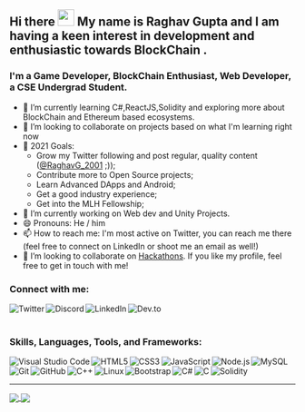 ## Hi there <img src="https://github.com/TheDudeThatCode/TheDudeThatCode/blob/master/Assets/Hi.gif" width="29px"> My name is Raghav Gupta and I am having a keen interest in development and enthusiastic towards BlockChain . 

### I'm a Game Developer, BlockChain Enthusiast, Web Developer, a CSE Undergrad Student.

- 🌱 I’m currently learning C#,ReactJS,Solidity and exploring more about BlockChain and Ethereum based ecosystems.
- 👯 I’m looking to collaborate on projects based on what I'm learning right now
- 🥅 2021 Goals: 
  - Grow my Twitter following and post regular, quality content ([@RaghavG_2001][twitter] ;));
  - Contribute more to Open Source projects;
  - Learn Advanced DApps and Android; 
  - Get a good industry experience; 
  - Get into the MLH Fellowship;
- 🔭 I’m currently working on Web dev and Unity Projects.
- 😄 Pronouns: He / him
- 📫 How to reach me: I'm most active on Twitter, you can reach me there (feel free to connect on LinkedIn or shoot me an email as well!)
- 👯 I’m looking to collaborate on [Hackathons](https://devpost.com/hackathons). If you like my profile, feel free to get in touch with me!

### Connect with me:
[<img align="left" alt="Twitter" src="https://img.shields.io/twitter/follow/sk4rn?color=blue&label=%40sk4rn&logo=twitter&style=for-the-badge"/>][twitter]

[<img align="left" alt="Discord" src="https://img.shields.io/discord/384024830988648450?color=blue&label=Discord&logo=discord&style=for-the-badge"/>][discord]
[<img align="left" alt="LinkedIn" src="https://img.shields.io/badge/LinkedIn-0077B5?style=for-the-badge&logo=linkedin&logoColor=white"/>][linkedin]
[<img align="left" alt="Dev.to" src="https://img.shields.io/badge/dev.to-0A0A0A?style=for-the-badge&logo=dev.to&logoColor=white"/>][dev.to]
<br />
<br />

### Skills, Languages, Tools, and Frameworks:

<img align="left" alt="Visual Studio Code" src="https://icongr.am/material/microsoft-visual-studio-code.svg" />
<img align="left" alt="HTML5" src="https://icongr.am/devicon/html5-original-wordmark.svg" />
<img align="left" alt="CSS3" src="https://icongr.am/devicon/css3-original-wordmark.svg" />
<img align="left" alt="JavaScript" src="https://icongr.am/devicon/javascript-original.svg" />
<img align="left" alt="Node.js" src="https://icongr.am/devicon/nodejs-original.svg" />
<img align="left" alt="MySQL" src="https://icongr.am/devicon/mysql-original-wordmark.svg" />
<img align="left" alt="Git" src="https://icongr.am/devicon/git-original-wordmark.svg"/>
<img align="left" alt="GitHub" src="https://icongr.am/devicon/github-original-wordmark.svg" />
<img align="left" alt="C++" src="https://icongr.am/devicon/cplusplus-original.svg?size=40&color=currentColor" />
<img align="left" alt="Linux" src="https://icongr.am/devicon/ubuntu-plain-wordmark.svg" />
<img align="left" alt="Bootstrap" src="https://icongr.am/devicon/bootstrap-plain-wordmark.svg" />
<img align="left" alt="C#" src="https://icongr.am/devicon/csharp-original.svg?size=40&color=currentColor" />
<img align="left" alt="C" src="https://icongr.am/devicon/c-original.svg" />
<img align="left" alt="Solidity" src="https://worldvectorlogo.com/logo/solidity.svg" />
<br />
<br />

---


<a href="">
  <img align="center" src="https://github-readme-stats.vercel.app/api?username=RaghavGupta70&count_private=true&include_all_commits=true&show_icons=true&title_color=007bff&text_color=e7e7e7&icon_color=007bff&bg_color=171c28" />
</a>
<a href="">
  <img align="center" src="https://github-readme-stats.vercel.app/api/top-langs/?username=RaghavGupta70&layout=compact&title_color=007bff&text_color=e7e7e7&icon_color=007bff&bg_color=171c28" />
</a>


[twitter]: https://twitter.com/RaghavG_2001/
[linkedin]: https://www.linkedin.com/in/raghav-gupta-538557167/
[dev.to]: https://dev.to/raghavgupta70/
[discord]: https://discord.gg/ttv.Lazarbeam_69#6969

